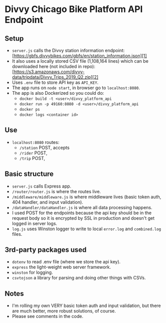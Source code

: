 # Divvy Chicago Bike Platform API Endpoint

## Setup
- `server.js` calls the Divvy station information endpoint: [https://gbfs.divvybikes.com/gbfs/en/station_information.json][1]
- It also uses a locally stored CSV file (1,108,164 lines) which can be downloaded here (not included in repo): [https://s3.amazonaws.com/divvy-data/tripdata/Divvy_Trips_2019_Q2.zip][2]
- Uses `.env` file to store API key as `API_KEY`.
- The app runs on `node start`, in browser go to `localhost:8080`.
- The app is also Dockerized so you could do:
  - `docker build -t <user>/divvy_platform_api`
  - `docker run -p 49160:8080 -d <user>/divvy_platform_api` 
  - `docker ps`
  - `docker logs <container id>`

## Use
- `localhost:8080` routes:
  - `/station` POST, accepts 
  - `/rider` POST, 
  - `/trip` POST, 

## Basic structure
- `server.js` calls Express app.
- `/router/router.js` is where the routes live.
- `/middleware/middleware.js` is where middleware lives (basic token auth, 404 handler, and input validation).
- `/dataHandler/dataHandler.js` is where all data processing happens.
- I used POST for the endpoints because the api key should be in the request body so it is encrypted by SSL in production and doesn't get logged in server logs.
- `log.js` uses Winston logger to write to local `error.log` and `combined.log` files.

## 3rd-party packages used
- `dotenv` to read .env file (where we store the api key).
- `express` the light-weight web server framework.
- `winston` for logging.
- `csvtojson` a library for parsing and doing other things with CSVs.

## Notes
- I'm rolling my own VERY basic token auth and input validation, but there are much better, more robust solutions, of course.
- Please see comments in the code.

[1]:https://gbfs.divvybikes.com/gbfs/en/station_information.json
[2]:https://s3.amazonaws.com/divvy-data/tripdata/Divvy_Trips_2019_Q2.zip